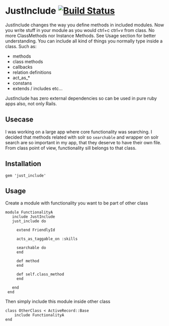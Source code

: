 JustInclude [![Build Status](https://travis-ci.org/kubenstein/just_include.svg)](https://travis-ci.org/kubenstein/just_include)
=============

JustInclude changes the way you define methods in included modules. Now you write stuff in your module as you would ctrl+c ctrl+v from class. No more ClassMethods nor Instance Methods. See Usage section for better understanding.
You can include all kind of things you normally type inside a class. Such as:
- methods
- class methods
- callbacks
- relation definitions
- act_as_*
- constans
- extends / includes
etc...

JustInclude has zero external dependencies so can be used in pure ruby apps also, not only Rails.  


Usecase
-------
I was working on a large app where core functionality was searching.
I decided that methods related with solr so `searchable` and wrapper on solr search are so important in my app, that they deserve to have their own file.
From class point of view, functionality sill belongs to that class.


Installation
-------

	gem 'just_include'


Usage
-----
Create a module with functionality you want to be part of other class

	module FunctionalityA
	   include JustInclude
	   just_include do

	     extend FriendlyId

	     acts_as_taggable_on :skills

	     searchable do
	     end

	     def method
	     end

	     def self.class_method
	     end

	   end
	 end

Then simply include this module inside other class

	class OtherClass < ActiveRecord::Base 
		include FunctionalityA
	end
	
